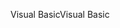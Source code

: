 <span data-ttu-id="7a40e-101">Visual Basic</span><span class="sxs-lookup"><span data-stu-id="7a40e-101">Visual Basic</span></span>